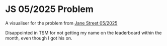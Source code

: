 # JS 05/2025 Problem

A visualiser for the problem from [Jane Street 05/2025](https://www.janestreet.com/puzzles/number-cross-5-index/) 

Disappointed in TSM for not getting my name on the leaderboard within the month, even though I got his on.